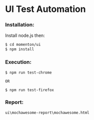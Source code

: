 # UI Test Automation

### Installation:

Install node.js then:

```sh
$ cd momenton/ui
$ npm install
```

### Execution:

```
$ npm run test-chrome

OR

$ npm run test-firefox
```

### Report:

```
ui\mochawesome-report\mochawesome.html
```
